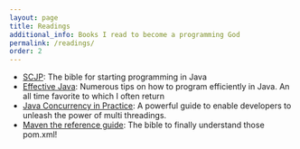 ```yaml
---
layout: page
title: Readings
additional_info: Books I read to become a programming God
permalink: /readings/
order: 2
---
```


* [SCJP](https://www.amazon.com/Oracle-Certified-Professional-Programmer-1Z0-809/dp/1484218353): The bible for starting programming in Java
* [Effective Java](http://www.oracle.com/technetwork/articles/java/bloch-effective-08-qa-140880.html): Numerous tips on how to program efficiently in Java. An all time favorite to which I often return
* [Java Concurrency in Practice](http://jcip.net): A powerful guide to enable developers to unleash the power of multi threadings.
* [Maven the reference guide](http://books.sonatype.com/mvnref-book/reference/): The bible to finally understand those pom.xml!
